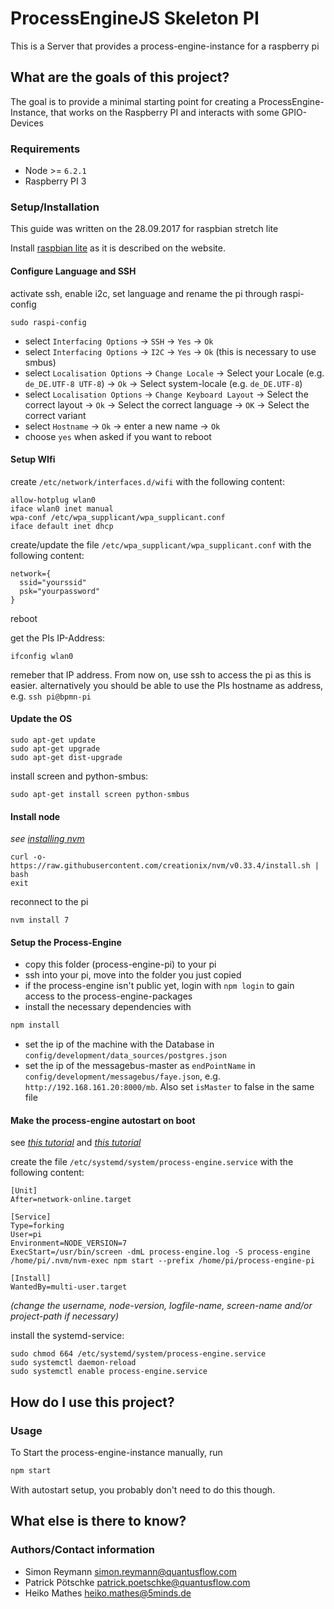 # ProcessEngineJS Skeleton PI

This is a Server that provides a process-engine-instance for a raspberry pi

## What are the goals of this project?

The goal is to provide a minimal starting point for creating a ProcessEngine-Instance, that works on the Raspberry PI and interacts with some GPIO-Devices

### Requirements

- Node >= `6.2.1`
- Raspberry PI 3

### Setup/Installation

This guide was written on the 28.09.2017 for raspbian stretch lite

Install [raspbian lite](https://www.raspberrypi.org/downloads/raspbian/) as it is described on the website.

#### Configure Language and SSH

activate ssh, enable i2c, set language and rename the pi through raspi-config
```
sudo raspi-config
```
- select `Interfacing Options` -> `SSH` -> `Yes` -> `Ok`
- select `Interfacing Options` -> `I2C` -> `Yes` -> `Ok` (this is necessary to use smbus)
- select `Localisation Options` -> `Change Locale` -> Select your Locale (e.g. `de_DE.UTF-8 UTF-8`) -> `Ok` -> Select system-locale (e.g. `de_DE.UTF-8`)
- select `Localisation Options` -> `Change Keyboard Layout` -> Select the correct layout -> `Ok` -> Select the correct language -> `OK` -> Select the correct variant
- select `Hostname` -> `Ok` -> enter a new name -> `Ok`
- choose `yes` when asked if you want to reboot

#### Setup WIfi

create `/etc/network/interfaces.d/wifi` with the following content:
```
allow-hotplug wlan0
iface wlan0 inet manual
wpa-conf /etc/wpa_supplicant/wpa_supplicant.conf
iface default inet dhcp
```

create/update the file `/etc/wpa_supplicant/wpa_supplicant.conf` with the following content:
```
network={
  ssid="yourssid"
  psk="yourpassword"
}
```
reboot

get the PIs IP-Address:
```
ifconfig wlan0
```
remeber that IP address. From now on, use ssh to access the pi as this is easier. alternatively you should be able to use the PIs hostname as address, e.g. `ssh pi@bpmn-pi`

#### Update the OS
```
sudo apt-get update
sudo apt-get upgrade
sudo apt-get dist-upgrade
```

install screen and python-smbus:
```
sudo apt-get install screen python-smbus
```

#### Install node
*see [installing nvm](https://github.com/creationix/nvm)*

```
curl -o- https://raw.githubusercontent.com/creationix/nvm/v0.33.4/install.sh | bash
exit
```

reconnect to the pi
```
nvm install 7
```

#### Setup the Process-Engine
- copy this folder (process-engine-pi) to your pi
- ssh into your pi, move into the folder you just copied
- if the process-engine isn't public yet, login with `npm login` to gain access to the process-engine-packages
- install the necessary dependencies with
```bash
npm install
```
- set the ip of the machine with the Database in `config/development/data_sources/postgres.json`
- set the ip of the messagebus-master as `endPointName` in `config/development/messagebus/faye.json`, e.g. `http://192.168.161.20:8000/mb`. Also set `isMaster` to false in the same file

#### Make the process-engine autostart on boot
see *[this tutorial](https://linuxconfig.org/how-to-automatically-execute-shell-script-at-startup-boot-on-systemd-linux)* and *[this tutorial](https://gist.github.com/joepie91/73ce30dd258296bd24af23e9c5f761aa)*

create the file `/etc/systemd/system/process-engine.service` with the following content:
```
[Unit]
After=network-online.target

[Service]
Type=forking
User=pi
Environment=NODE_VERSION=7
ExecStart=/usr/bin/screen -dmL process-engine.log -S process-engine /home/pi/.nvm/nvm-exec npm start --prefix /home/pi/process-engine-pi

[Install]
WantedBy=multi-user.target
```
*(change the username, node-version, logfile-name, screen-name and/or project-path if necessary)*

install the systemd-service:
```
sudo chmod 664 /etc/systemd/system/process-engine.service
sudo systemctl daemon-reload
sudo systemctl enable process-engine.service
```

## How do I use this project?

### Usage

To Start the process-engine-instance manually, run
```bash
npm start
```

With autostart setup, you probably don't need to do this though.

## What else is there to know?

### Authors/Contact information

- Simon Reymann <simon.reymann@quantusflow.com>
- Patrick Pötschke <patrick.poetschke@quantusflow.com>
- Heiko Mathes <heiko.mathes@5minds.de>
